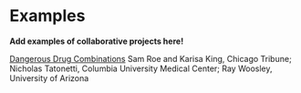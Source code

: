 # Examples

**Add examples of collaborative projects here!**

[Dangerous Drug Combinations](https://www.cjr.org/first_person/could_collaborating_with_scientists_be_the_next_step_for_investigative_reporting.php)
Sam Roe and Karisa King, Chicago Tribune; Nicholas Tatonetti, Columbia University Medical Center; Ray Woosley, University of Arizona


